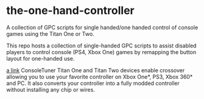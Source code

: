# the-one-hand-controller

A collection of GPC scripts for single handed/one handed control of console games using the Titan One or Two.

This repo hosts a collection of single-handed GPC scripts to assist disabled players to control console (PS4, Xbox One) games by remapping the button layout for one-handed use. 

[a link](https://www.consoletuner.com/)
ConsoleTuner Titan One and Titan Two devices enable crossover allowing you to use your favorite controller on Xbox One*, PS3, Xbox 360* and PC. It also converts your controller into a fully modded controller without installing any chip or wires.

